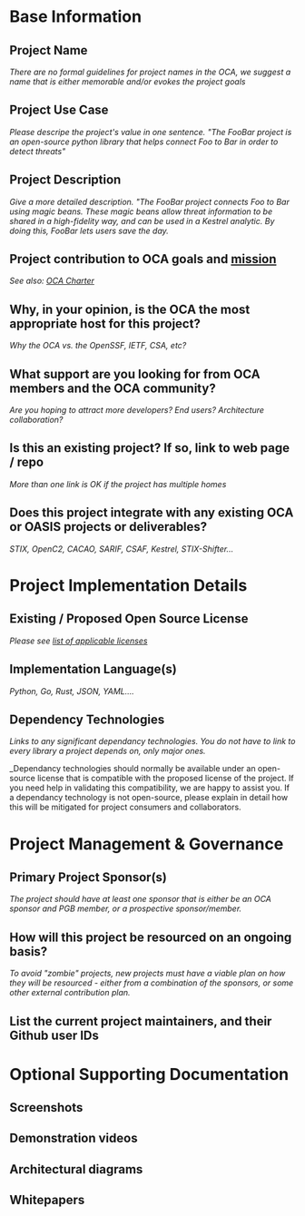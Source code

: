 # Base Information

## Project Name
_There are no formal guidelines for project names in the OCA, we suggest a name that is either memorable and/or evokes the project goals_

## Project Use Case 
_Please descripe the project's value in one sentence. "The FooBar project is an open-source python library that helps connect Foo to Bar in order to detect threats"_

## Project Description 
_Give a more detailed description. "The FooBar project connects Foo to Bar using magic beans. These magic beans allow threat information to be shared in a high-fidelity way, and can be used in a Kestrel analytic. By doing this, FooBar lets users save the day._

## Project contribution to OCA goals and [mission](https://opencybersecurityalliance.org/about/)
_See also: [OCA Charter](https://github.com/opencybersecurityalliance/oasis-open-project/blob/main/CHARTER.md)_

## Why, in your opinion, is the OCA the most appropriate host for this project?
_Why the OCA vs. the OpenSSF, IETF, CSA, etc?_

## What support are you looking for from OCA members and the OCA community?
_Are you hoping to attract more developers? End users? Architecture collaboration?_

## Is this an existing project? If so, link to web page / repo
_More than one link is OK if the project has multiple homes_

## Does this project integrate with any existing OCA or OASIS projects or deliverables?
_STIX, OpenC2, CACAO, SARIF, CSAF, Kestrel, STIX-Shifter..._

# Project Implementation Details

## Existing / Proposed Open Source License 
_Please see [list of applicable licenses](https://www.oasis-open.org/policies-guidelines/open-projects-process/#repository-specification-licenses)_

## Implementation Language(s)

_Python, Go, Rust, JSON, YAML...._

## Dependency Technologies

_Links to any significant dependancy technologies. You *do not* have to link to every library a project depends on, only major ones._

_Dependancy technologies should normally be available under an open-source license that is compatible with the proposed license of the project. If you need help in validating this compatibility, we are happy to assist you. If a dependancy technology is not open-source, please explain in detail how this will be mitigated for project consumers and collaborators.

# Project Management & Governance

## Primary Project Sponsor(s)

_The project should have at least one sponsor that is either be an OCA sponsor and PGB member, or a prospective sponsor/member._

## How will this project be resourced on an ongoing basis?

_To avoid "zombie" projects, new projects must have a viable plan on how they will be resourced - either from a combination of the sponsors, or some other external contribution plan._

## List the current project maintainers, and their Github user IDs

# Optional Supporting Documentation
## Screenshots

## Demonstration videos

## Architectural diagrams

## Whitepapers
